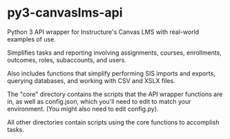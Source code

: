 # py3-canvaslms-api
Python 3 API wrapper for Instructure's Canvas LMS with real-world examples of use.

Simplifies tasks and reporting involving assignments, courses, enrollments, outcomes, roles, subaccounts, and users.

Also includes functions that simplify performing SIS imports and exports, querying databases, and working with CSV and XSLX files.

The "core" directory contains the scripts that the API wrapper functions are in, as well as config.json, which you'll need to edit to match your environment. (You might also need to edit config.py). 

All other directories contain scripts using the core functions to accomplish tasks.
